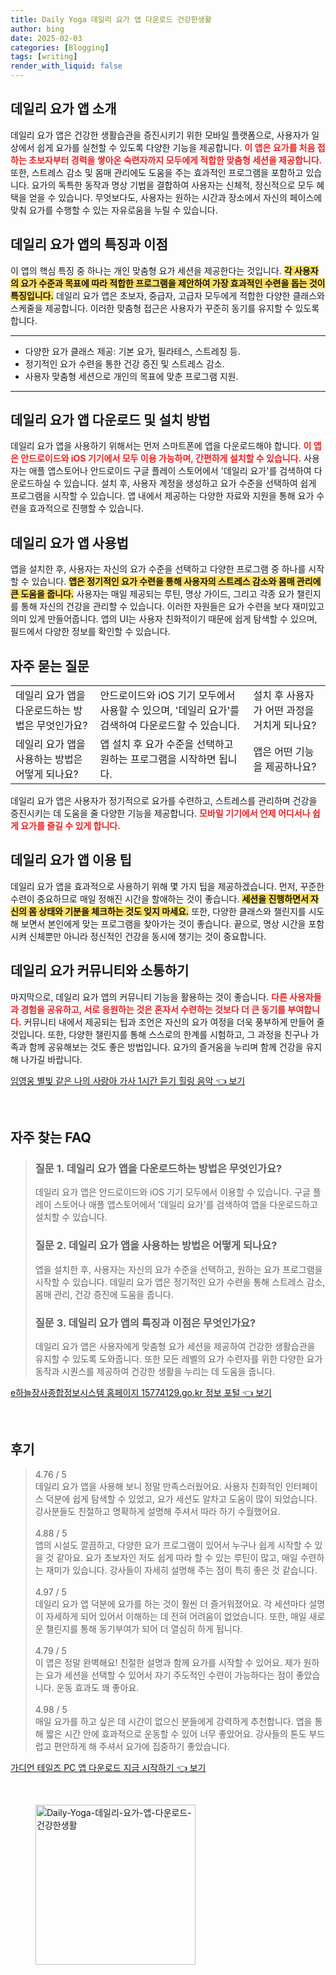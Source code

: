```yaml
---
title: Daily Yoga 데일리 요가 앱 다운로드 건강한생활
author: bing
date: 2025-02-03
categories: [Blogging]
tags: [writing]
render_with_liquid: false
---
```



<h2 id='데일리-요가-소개'>데일리 요가 앱 소개</h2>

<p>데일리 요가 앱은 건강한 생활습관을 증진시키기 위한 모바일 플랫폼으로, 사용자가 일상에서 쉽게 요가를 실천할 수 있도록 다양한 기능을 제공합니다. <b><span style="color: #ee2323;">이 앱은 요가를 처음 접하는 초보자부터 경력을 쌓아온 숙련자까지 모두에게 적합한 맞춤형 세션을 제공합니다.</span></b> 또한, 스트레스 감소 및 몸매 관리에도 도움을 주는 효과적인 프로그램을 포함하고 있습니다. 요가의 독특한 동작과 명상 기법을 결합하여 사용자는 신체적, 정신적으로 모두 혜택을 얻을 수 있습니다. 무엇보다도, 사용자는 원하는 시간과 장소에서 자신의 페이스에 맞춰 요가를 수행할 수 있는 자유로움을 누릴 수 있습니다.</p>

<h2 id='데일리-요가-특징'>데일리 요가 앱의 특징과 이점</h2>

<p>이 앱의 핵심 특징 중 하나는 개인 맞춤형 요가 세션을 제공한다는 것입니다. <b><span style="background-color: #ffe066;">각 사용자의 요가 수준과 목표에 따라 적합한 프로그램을 제안하여 가장 효과적인 수련을 돕는 것이 특징입니다.</span></b> 데일리 요가 앱은 초보자, 중급자, 고급자 모두에게 적합한 다양한 클래스와 스케줄을 제공합니다. 이러한 맞춤형 접근은 사용자가 꾸준히 동기를 유지할 수 있도록 합니다.</p>

<hr />

<ul>
    <li>다양한 요가 클래스 제공: 기본 요가, 필라테스, 스트레칭 등.</li>
    <li>정기적인 요가 수련을 통한 건강 증진 및 스트레스 감소.</li>
    <li>사용자 맞춤형 세션으로 개인의 목표에 맞춘 프로그램 지원.</li>
</ul>

<hr />

<h2 id='데일리-요가-다운로드'>데일리 요가 앱 다운로드 및 설치 방법</h2>

<p>데일리 요가 앱을 사용하기 위해서는 먼저 스마트폰에 앱을 다운로드해야 합니다. <b><span style="color: #ee2323;">이 앱은 안드로이드와 iOS 기기에서 모두 이용 가능하며, 간편하게 설치할 수 있습니다.</span></b> 사용자는 애플 앱스토어나 안드로이드 구글 플레이 스토어에서 '데일리 요가'를 검색하여 다운로드하실 수 있습니다. 설치 후, 사용자 계정을 생성하고 요가 수준을 선택하여 쉽게 프로그램을 시작할 수 있습니다. 앱 내에서 제공하는 다양한 자료와 지원을 통해 요가 수련을 효과적으로 진행할 수 있습니다.</p>

<h2 id='데일리-요가-사용법'>데일리 요가 앱 사용법</h2>

<p>앱을 설치한 후, 사용자는 자신의 요가 수준을 선택하고 다양한 프로그램 중 하나를 시작할 수 있습니다. <b><span style="background-color: #ffe066;">앱은 정기적인 요가 수련을 통해 사용자의 스트레스 감소와 몸매 관리에 큰 도움을 줍니다.</span></b> 사용자는 매일 제공되는 루틴, 명상 가이드, 그리고 각종 요가 챌린지를 통해 자신의 건강을 관리할 수 있습니다. 이러한 자원들은 요가 수련을 보다 재미있고 의미 있게 만들어줍니다. 앱의 UI는 사용자 친화적이기 때문에 쉽게 탐색할 수 있으며, 필드에서 다양한 정보를 확인할 수 있습니다.</p>

<h2 id='자주-묻는-질문'>자주 묻는 질문</h2>

<table>
    <tr>
        <td>데일리 요가 앱을 다운로드하는 방법은 무엇인가요?</td>
        <td>안드로이드와 iOS 기기 모두에서 사용할 수 있으며, '데일리 요가'를 검색하여 다운로드할 수 있습니다.</td>
        <td>설치 후 사용자가 어떤 과정을 거치게 되나요?</td>
    </tr>
    <tr>
        <td>데일리 요가 앱을 사용하는 방법은 어떻게 되나요?</td>
        <td>앱 설치 후 요가 수준을 선택하고 원하는 프로그램을 시작하면 됩니다.</td>
        <td>앱은 어떤 기능을 제공하나요?</td>
    </tr>
</table>

<p>데일리 요가 앱은 사용자가 정기적으로 요가를 수련하고, 스트레스를 관리하며 건강을 증진시키는 데 도움을 줄 다양한 기능을 제공합니다. <b><span style="color: #ee2323;">모바일 기기에서 언제 어디서나 쉽게 요가를 즐길 수 있게 합니다.</span></b></p>

<h2 id='데일리-요가-이용-팁'>데일리 요가 앱 이용 팁</h2>

<p>데일리 요가 앱을 효과적으로 사용하기 위해 몇 가지 팁을 제공하겠습니다. 먼저, 꾸준한 수련이 중요하므로 매일 정해진 시간을 할애하는 것이 좋습니다. <b><span style="background-color: #ffe066;">세션을 진행하면서 자신의 몸 상태와 기분을 체크하는 것도 잊지 마세요.</span></b> 또한, 다양한 클래스와 챌린지를 시도해 보면서 본인에게 맞는 프로그램을 찾아가는 것이 좋습니다. 끝으로, 명상 시간을 포함시켜 신체뿐만 아니라 정신적인 건강을 동시에 챙기는 것이 중요합니다.</p>

<h2 id='데일리-요가-커뮤니티'>데일리 요가 커뮤니티와 소통하기</h2>

<p>마지막으로, 데일리 요가 앱의 커뮤니티 기능을 활용하는 것이 좋습니다. <b><span style="color: #ee2323;">다른 사용자들과 경험을 공유하고, 서로 응원하는 것은 혼자서 수련하는 것보다 더 큰 동기를 부여합니다.</span></b> 커뮤니티 내에서 제공되는 팁과 조언은 자신의 요가 여정을 더욱 풍부하게 만들어 줄 것입니다. 또한, 다양한 챌린지를 통해 스스로의 한계를 시험하고, 그 과정을 친구나 가족과 함께 공유해보는 것도 좋은 방법입니다. 요가의 즐거움을 누리며 함께 건강을 유지해 나가길 바랍니다.</p>


<p><a class="click-button" title="임영웅 별빛 같은 나의 사랑아 가사 1시간 듣기 힐링 음악" href="https://greenforu.github.io/posts/%EC%9E%84%EC%98%81%EC%9B%85-%EB%B3%84%EB%B9%9B-%EA%B0%99%EC%9D%80-%EB%82%98%EC%9D%98-%EC%82%AC%EB%9E%91%EC%95%84-%EA%B0%80%EC%82%AC-1%EC%8B%9C%EA%B0%84-%EB%93%A3%EA%B8%B0-%ED%9E%90%EB%A7%81-%EC%9D%8C%EC%95%85/" rel="dofollow">임영웅 별빛 같은 나의 사랑아 가사 1시간 듣기 힐링 음악 👈 보기</a></p><br>
<h2 id='자주_찾는_FAQ'>자주 찾는 FAQ</h2>
<div itemscope="" itemtype="https://schema.org/FAQPage"> 
<blockquote> 
<div itemscope="" itemprop="mainEntity" itemtype="https://schema.org/Question"> 
<h3 itemprop="name">질문 1. 데일리 요가 앱을 다운로드하는 방법은 무엇인가요?</h3> 
<div itemscope="" itemprop="acceptedAnswer" itemtype="https://schema.org/Answer"> 
<span itemprop="text"> 
<p>데일리 요가 앱은 안드로이드와 iOS 기기 모두에서 이용할 수 있습니다. 구글 플레이 스토어나 애플 앱스토어에서 '데일리 요가'를 검색하여 앱을 다운로드하고 설치할 수 있습니다.</p> 
</span> 
</div> 
</div> 
<div itemscope="" itemprop="mainEntity" itemtype="https://schema.org/Question"> 
<h3 itemprop="name">질문 2. 데일리 요가 앱을 사용하는 방법은 어떻게 되나요?</h3> 
<div itemscope="" itemprop="acceptedAnswer" itemtype="https://schema.org/Answer"> 
<span itemprop="text"> 
<p>앱을 설치한 후, 사용자는 자신의 요가 수준을 선택하고, 원하는 요가 프로그램을 시작할 수 있습니다. 데일리 요가 앱은 정기적인 요가 수련을 통해 스트레스 감소, 몸매 관리, 건강 증진에 도움을 줍니다.</p> 
</span> 
</div> 
</div> 
<div itemscope="" itemprop="mainEntity" itemtype="https://schema.org/Question"> 
<h3 itemprop="name">질문 3. 데일리 요가 앱의 특징과 이점은 무엇인가요?</h3> 
<div itemscope="" itemprop="acceptedAnswer" itemtype="https://schema.org/Answer"> 
<span itemprop="text"> 
<p>데일리 요가 앱은 사용자에게 맞춤형 요가 세션을 제공하여 건강한 생활습관을 유지할 수 있도록 도와줍니다. 또한 모든 레벨의 요가 수련자를 위한 다양한 요가 동작과 시퀀스를 제공하여 건강한 생활을 누리는 데 도움을 줍니다.</p> 
</span> 
</div> 
</div> 
</blockquote> 
</div>
<p><a class="click-button" title="e하늘장사종합정보시스템 홈페이지 15774129.go.kr 정보 포털" href="https://greenforu.github.io/posts/e%ED%95%98%EB%8A%98%EC%9E%A5%EC%82%AC%EC%A2%85%ED%95%A9%EC%A0%95%EB%B3%B4%EC%8B%9C%EC%8A%A4%ED%85%9C-%ED%99%88%ED%8E%98%EC%9D%B4%EC%A7%80-15774129.go.kr-%EC%A0%95%EB%B3%B4-%ED%8F%AC%ED%84%B8/" rel="dofollow">e하늘장사종합정보시스템 홈페이지 15774129.go.kr 정보 포털 👈 보기</a></p><br>
<h2 id='후기'>후기</h2>
<div itemscope itemtype="https://schema.org/Product">
  <blockquote>
  <div itemprop="review" itemscope itemtype="https://schema.org/Review">
      <div itemprop="reviewRating" itemscope itemtype="https://schema.org/Rating"> <span itemprop="ratingValue">4.76</span> / <span itemprop="bestRating">5</span> </div>
      <span itemprop="reviewBody">데일리 요가 앱을 사용해 보니 정말 만족스러웠어요. 사용자 친화적인 인터페이스 덕분에 쉽게 탐색할 수 있었고, 요가 세션도 알차고 도움이 많이 되었습니다. 강사분들도 친절하고 명확하게 설명해 주셔서 따라 하기 수월했어요.</span>
  </div>
  <br>
  <div itemprop="review" itemscope itemtype="https://schema.org/Review">
      <div itemprop="reviewRating" itemscope itemtype="https://schema.org/Rating"> <span itemprop="ratingValue">4.88</span> / <span itemprop="bestRating">5</span> </div>
      <span itemprop="reviewBody">앱의 시설도 깔끔하고, 다양한 요가 프로그램이 있어서 누구나 쉽게 시작할 수 있을 것 같아요. 요가 초보자인 저도 쉽게 따라 할 수 있는 루틴이 많고, 매일 수련하는 재미가 있습니다. 강사들이 자세히 설명해 주는 점이 특히 좋은 것 같습니다.</span>
  </div>
  <br>
  <div itemprop="review" itemscope itemtype="https://schema.org/Review">
      <div itemprop="reviewRating" itemscope itemtype="https://schema.org/Rating"> <span itemprop="ratingValue">4.97</span> / <span itemprop="bestRating">5</span> </div>
      <span itemprop="reviewBody">데일리 요가 앱 덕분에 요가를 하는 것이 훨씬 더 즐거워졌어요. 각 세션마다 설명이 자세하게 되어 있어서 이해하는 데 전혀 어려움이 없었습니다. 또한, 매일 새로운 챌린지를 통해 동기부여가 되어 더 열심히 하게 됩니다.</span>
  </div>
  <br>
  <div itemprop="review" itemscope itemtype="https://schema.org/Review">
      <div itemprop="reviewRating" itemscope itemtype="https://schema.org/Rating"> <span itemprop="ratingValue">4.79</span> / <span itemprop="bestRating">5</span> </div>
      <span itemprop="reviewBody">이 앱은 정말 완벽해요! 친절한 설명과 함께 요가를 시작할 수 있어요. 제가 원하는 요가 세션을 선택할 수 있어서 자기 주도적인 수련이 가능하다는 점이 좋았습니다. 운동 효과도 꽤 좋아요.</span>
  </div>
  <br>
  <div itemprop="review" itemscope itemtype="https://schema.org/Review">
      <div itemprop="reviewRating" itemscope itemtype="https://schema.org/Rating"> <span itemprop="ratingValue">4.98</span> / <span itemprop="bestRating">5</span> </div>
      <span itemprop="reviewBody">매일 요가를 하고 싶은 데 시간이 없으신 분들에게 강력하게 추천합니다. 앱을 통해 짧은 시간 안에 효과적으로 운동할 수 있어 너무 좋았어요. 강사들의 톤도 부드럽고 편안하게 해 주셔서 요가에 집중하기 좋았습니다.</span>
  </div>
  </blockquote>
</div>
<p><a class="click-button" title="가디언 테일즈 PC 앱 다운로드 지금 시작하기" href="https://greenforu.github.io/posts/%EA%B0%80%EB%94%94%EC%96%B8-%ED%85%8C%EC%9D%BC%EC%A6%88-PC-%EC%95%B1-%EB%8B%A4%EC%9A%B4%EB%A1%9C%EB%93%9C-%EC%A7%80%EA%B8%88-%EC%8B%9C%EC%9E%91%ED%95%98%EA%B8%B0/" rel="dofollow">가디언 테일즈 PC 앱 다운로드 지금 시작하기 👈 보기</a></p><br>
<figure class="image"><img src="https://greenforu.github.io/assets/img/thumbnail/Daily-Yoga-데일리-요가-앱-다운로드-건강한생활.webp" alt="Daily-Yoga-데일리-요가-앱-다운로드-건강한생활" width="256" height="256"></figure>
